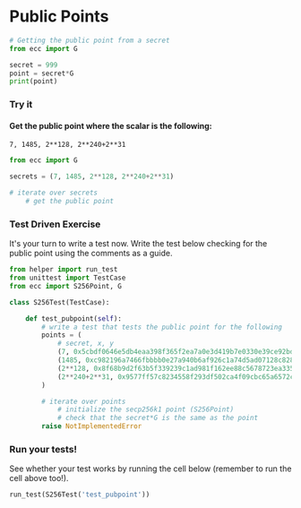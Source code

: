 
# Public Points


```python
# Getting the public point from a secret
from ecc import G

secret = 999
point = secret*G
print(point)
```

### Try it

#### Get the public point where the scalar is the following:
```
7, 1485, 2**128, 2**240+2**31
```


```python
from ecc import G

secrets = (7, 1485, 2**128, 2**240+2**31)

# iterate over secrets
    # get the public point
```

### Test Driven Exercise

It's your turn to write a test now. Write the test below checking for the public point using the comments as a guide.


```python
from helper import run_test
from unittest import TestCase
from ecc import S256Point, G

class S256Test(TestCase):

    def test_pubpoint(self):
        # write a test that tests the public point for the following
        points = (
            # secret, x, y
            (7, 0x5cbdf0646e5db4eaa398f365f2ea7a0e3d419b7e0330e39ce92bddedcac4f9bc, 0x6aebca40ba255960a3178d6d861a54dba813d0b813fde7b5a5082628087264da),
            (1485, 0xc982196a7466fbbbb0e27a940b6af926c1a74d5ad07128c82824a11b5398afda, 0x7a91f9eae64438afb9ce6448a1c133db2d8fb9254e4546b6f001637d50901f55),
            (2**128, 0x8f68b9d2f63b5f339239c1ad981f162ee88c5678723ea3351b7b444c9ec4c0da, 0x662a9f2dba063986de1d90c2b6be215dbbea2cfe95510bfdf23cbf79501fff82),
            (2**240+2**31, 0x9577ff57c8234558f293df502ca4f09cbc65a6572c842b39b366f21717945116, 0x10b49c67fa9365ad7b90dab070be339a1daf9052373ec30ffae4f72d5e66d053),
        )

        # iterate over points
            # initialize the secp256k1 point (S256Point)
            # check that the secret*G is the same as the point
        raise NotImplementedError
```

### Run your tests!

See whether your test works by running the cell below (remember to run the cell above too!).


```python
run_test(S256Test('test_pubpoint'))
```
